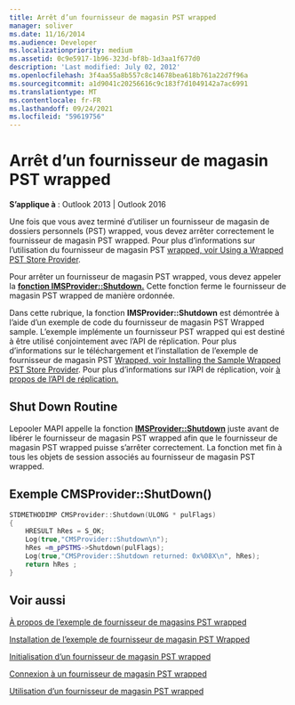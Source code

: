 ```yaml
---
title: Arrêt d’un fournisseur de magasin PST wrapped
manager: soliver
ms.date: 11/16/2014
ms.audience: Developer
ms.localizationpriority: medium
ms.assetid: 0c9e5917-1b96-323d-bf8b-1d3aa1f677d0
description: 'Last modified: July 02, 2012'
ms.openlocfilehash: 3f4aa55a8b557c8c14678bea618b761a22d7f96a
ms.sourcegitcommit: a1d9041c20256616c9c183f7d1049142a7ac6991
ms.translationtype: MT
ms.contentlocale: fr-FR
ms.lasthandoff: 09/24/2021
ms.locfileid: "59619756"
---
```

# <a name="shutting-down-a-wrapped-pst-store-provider"></a>Arrêt d’un fournisseur de magasin PST wrapped

 
  
**S’applique à** : Outlook 2013 | Outlook 2016 
  
Une fois que vous avez terminé d’utiliser un fournisseur de magasin de dossiers personnels (PST) wrapped, vous devez arrêter correctement le fournisseur de magasin PST wrapped. Pour plus d’informations sur l’utilisation du fournisseur de magasin PST [wrapped, voir Using a Wrapped PST Store Provider](using-a-wrapped-pst-store-provider.md).
  
Pour arrêter un fournisseur de magasin PST wrapped, vous devez appeler la **[fonction IMSProvider::Shutdown.](imsprovider-shutdown.md)** Cette fonction ferme le fournisseur de magasin PST wrapped de manière ordonnée. 
  
Dans cette rubrique, la fonction **IMSProvider::Shutdown** est démontrée à l’aide d’un exemple de code du fournisseur de magasin PST Wrapped sample. L’exemple implémente un fournisseur PST wrapped qui est destiné à être utilisé conjointement avec l’API de réplication. Pour plus d’informations sur le téléchargement et l’installation de l’exemple de fournisseur de magasin PST [Wrapped, voir Installing the Sample Wrapped PST Store Provider](installing-the-sample-wrapped-pst-store-provider.md). Pour plus d’informations sur l’API de réplication, voir [à propos de l’API de réplication.](about-the-replication-api.md)
  
## <a name="shut-down-routine"></a>Shut Down Routine

Lepooler MAPI appelle la fonction **[IMSProvider::Shutdown](imsprovider-shutdown.md)** juste avant de libérer le fournisseur de magasin PST wrapped afin que le fournisseur de magasin PST wrapped puisse s’arrêter correctement. La fonction met fin à tous les objets de session associés au fournisseur de magasin PST wrapped. 
  
## <a name="cmsprovidershutdown-example"></a>Exemple CMSProvider::ShutDown()

```cpp
STDMETHODIMP CMSProvider::Shutdown(ULONG * pulFlags) 
{ 
    HRESULT hRes = S_OK; 
    Log(true,"CMSProvider::Shutdown\n"); 
    hRes =m_pPSTMS->Shutdown(pulFlags); 
    Log(true,"CMSProvider::Shutdown returned: 0x%08X\n", hRes); 
    return hRes ;  
}
```

## <a name="see-also"></a>Voir aussi



[À propos de l’exemple de fournisseur de magasins PST wrapped](about-the-sample-wrapped-pst-store-provider.md)
  
[Installation de l’exemple de fournisseur de magasin PST Wrapped](installing-the-sample-wrapped-pst-store-provider.md)
  
[Initialisation d’un fournisseur de magasin PST wrapped](initializing-a-wrapped-pst-store-provider.md)
  
[Connexion à un fournisseur de magasin PST wrapped](logging-on-to-a-wrapped-pst-store-provider.md)
  
[Utilisation d’un fournisseur de magasin PST wrapped](using-a-wrapped-pst-store-provider.md)

